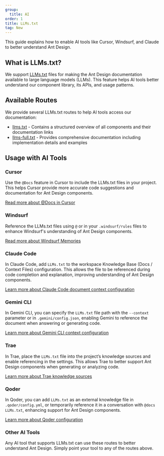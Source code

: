 ```yaml
---
group:
  title: AI
order: 1
title: LLMs.txt
tag: New
---
```


This guide explains how to enable AI tools like Cursor, Windsurf, and Claude to better understand Ant Design.

## What is LLMs.txt?

We support [LLMs.txt](https://llmstxt.org/) files for making the Ant Design documentation available to large language models (LLMs). This feature helps AI tools better understand our component library, its APIs, and usage patterns.

## Available Routes

We provide several LLMs.txt routes to help AI tools access our documentation:

- [llms.txt](https://ant.design/llms.txt) - Contains a structured overview of all components and their documentation links
- [llms-full.txt](https://ant.design/llms-full.txt) - Provides comprehensive documentation including implementation details and examples

## Usage with AI Tools

### Cursor

Use the `@Docs` feature in Cursor to include the LLMs.txt files in your project. This helps Cursor provide more accurate code suggestions and documentation for Ant Design components.

[Read more about @Docs in Cursor](https://docs.cursor.com/context/@-symbols/@-docs)

### Windsurf

Reference the LLMs.txt files using `@` or in your `.windsurf/rules` files to enhance Windsurf's understanding of Ant Design components.

[Read more about Windsurf Memories](https://docs.windsurf.com/windsurf/cascade/memories)

### Claude Code

In Claude Code, add `LLMs.txt` to the workspace Knowledge Base (Docs / Context Files) configuration. This allows the file to be referenced during code completion and explanation, improving understanding of Ant Design components.

[Learn more about Claude Code document context configuration](https://claude.ai/docs)

### Gemini CLI

In Gemini CLI, you can specify the `LLMs.txt` file path with the `--context` parameter or in `.gemini/config.json`, enabling Gemini to reference the document when answering or generating code.

[Learn more about Gemini CLI context configuration](https://ai.google.dev/gemini-api/docs?hl=en)

### Trae

In Trae, place the `LLMs.txt` file into the project’s knowledge sources and enable referencing in the settings. This allows Trae to better support Ant Design components when generating or analyzing code.

[Learn more about Trae knowledge sources](https://trae.ai/docs)

### Qoder

In Qoder, you can add `LLMs.txt` as an external knowledge file in `.qoder/config.yml`, or temporarily reference it in a conversation with `@docs LLMs.txt`, enhancing support for Ant Design components.

[Learn more about Qoder configuration](https://docs.qoder.com/)

### Other AI Tools

Any AI tool that supports LLMs.txt can use these routes to better understand Ant Design. Simply point your tool to any of the routes above.
